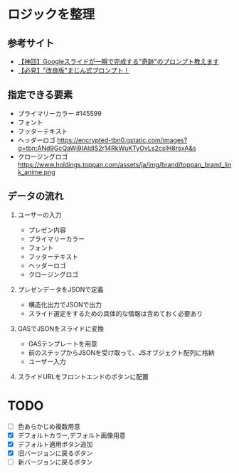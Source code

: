 # ロジックを整理
## 参考サイト
- [【神回】Googleスライドが一瞬で完成する"奇跡"のプロンプト教えます](https://note.com/majin_108/n/n39235bcacbfc)
- [【必見】"改良版"まじん式プロンプト！](https://note.com/majin_108/n/nd11d1f88a939)
## 指定できる要素
- プライマリーカラー #145599
- フォント 
- フッターテキスト
- ヘッダーロゴ https://encrypted-tbn0.gstatic.com/images?q=tbn:ANd9GcQaWj9IAldlS2r14RkWuKTyOvLs2csIH8rsxA&s
- クロージングロゴ https://www.holdings.toppan.com/assets/ja/img/brand/toppan_brand_link_anime.png


## データの流れ
1. ユーザーの入力
    - プレゼン内容
    - プライマリーカラー
    - フォント
    - フッターテキスト
    - ヘッダーロゴ
    - クロージングロゴ


2. プレゼンデータをJSONで定義
    - 構造化出力でJSONで出力
    - スライド選定をするための具体的な情報は含めておく必要あり

    
3. GASでJSONをスライドに変換
    - GASテンプレートを用意
    - 前のステップからJSONを受け取って、JSオブジェクト配列に格納
    - ユーザー入力


4. スライドURLをフロントエンドのボタンに配置


# TODO
- [ ] 色あらかじめ複数用意
- [x] デフォルトカラー,デフォルト画像用意
- [x] デフォルト適用ボタン追加
- [x] 旧バージョンに戻るボタン
- [ ] 新バージョンに戻るボタン